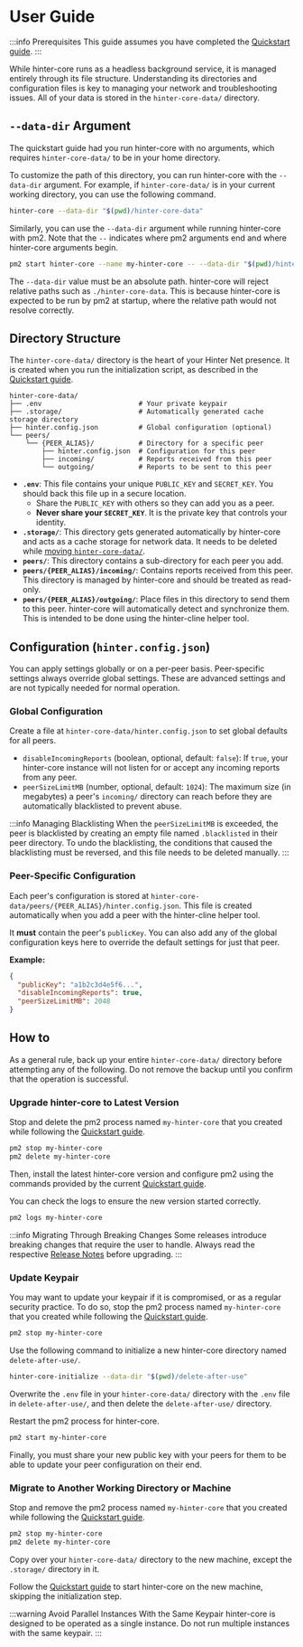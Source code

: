 # User Guide

:::info Prerequisites
This guide assumes you have completed the [Quickstart guide](../hinter-net/quickstart.mdx).
:::

While hinter-core runs as a headless background service, it is managed entirely through its file structure.
Understanding its directories and configuration files is key to managing your network and troubleshooting issues.
All of your data is stored in the `hinter-core-data/` directory.

## `--data-dir` Argument

The quickstart guide had you run hinter-core with no arguments, which requires `hinter-core-data/` to be in your home directory.

To customize the path of this directory, you can run hinter-core with the `--data-dir` argument.
For example, if `hinter-core-data/` is in your current working directory, you can use the following command.

```sh
hinter-core --data-dir "$(pwd)/hinter-core-data"
```

Similarly, you can use the `--data-dir` argument while running hinter-core with pm2.
Note that the `--` indicates where pm2 arguments end and where hinter-core arguments begin.

```sh
pm2 start hinter-core --name my-hinter-core -- --data-dir "$(pwd)/hinter-core-data"
```

The `--data-dir` value must be an absolute path.
hinter-core will reject relative paths such as `./hinter-core-data`.
This is because hinter-core is expected to be run by pm2 at startup, where the relative path would not resolve correctly.

## Directory Structure

The `hinter-core-data/` directory is the heart of your Hinter Net presence.
It is created when you run the initialization script, as described in the [Quickstart guide](../hinter-net/quickstart.mdx).

```
hinter-core-data/
├── .env                        # Your private keypair
├── .storage/                   # Automatically generated cache storage directory
├── hinter.config.json          # Global configuration (optional)
└── peers/
    └── {PEER_ALIAS}/           # Directory for a specific peer
        ├── hinter.config.json  # Configuration for this peer
        ├── incoming/           # Reports received from this peer
        └── outgoing/           # Reports to be sent to this peer
```

- **`.env`**: This file contains your unique `PUBLIC_KEY` and `SECRET_KEY`. You should back this file up in a secure location.
  - Share the `PUBLIC_KEY` with others so they can add you as a peer.
  - **Never share your `SECRET_KEY`**.
    It is the private key that controls your identity.
- **`.storage/`**: This directory gets generated automatically by hinter-core and acts as a cache storage for network data.
  It needs to be deleted while [moving `hinter-core-data/`](#migrate-to-another-working-directory-or-machine).
- **`peers/`**: This directory contains a sub-directory for each peer you add.
- **`peers/{PEER_ALIAS}/incoming/`**: Contains reports received from this peer.
  This directory is managed by hinter-core and should be treated as read-only.
- **`peers/{PEER_ALIAS}/outgoing/`**: Place files in this directory to send them to this peer.
  hinter-core will automatically detect and synchronize them.
  This is intended to be done using the hinter-cline helper tool.

## Configuration (`hinter.config.json`)

You can apply settings globally or on a per-peer basis.
Peer-specific settings always override global settings.
These are advanced settings and are not typically needed for normal operation.

### Global Configuration

Create a file at `hinter-core-data/hinter.config.json` to set global defaults for all peers.

- `disableIncomingReports` (boolean, optional, default: `false`): If `true`, your hinter-core instance will not listen for or accept any incoming reports from any peer.
- `peerSizeLimitMB` (number, optional, default: `1024`): The maximum size (in megabytes) a peer's `incoming/` directory can reach before they are automatically blacklisted to prevent abuse.

:::info Managing Blacklisting
When the `peerSizeLimitMB` is exceeded, the peer is blacklisted by creating an empty file named `.blacklisted` in their peer directory.
To undo the blacklisting, the conditions that caused the blacklisting must be reversed, and this file needs to be deleted manually.
:::

### Peer-Specific Configuration

Each peer's configuration is stored at `hinter-core-data/peers/{PEER_ALIAS}/hinter.config.json`.
This file is created automatically when you add a peer with the hinter-cline helper tool.

It **must** contain the peer's `publicKey`.
You can also add any of the global configuration keys here to override the default settings for just that peer.

**Example:**

```json
{
  "publicKey": "a1b2c3d4e5f6...",
  "disableIncomingReports": true,
  "peerSizeLimitMB": 2048
}
```

## How to

As a general rule, back up your entire `hinter-core-data/` directory before attempting any of the following.
Do not remove the backup until you confirm that the operation is successful.

### Upgrade hinter-core to Latest Version

Stop and delete the pm2 process named `my-hinter-core` that you created while following the [Quickstart guide](../hinter-net/quickstart.mdx).

```sh
pm2 stop my-hinter-core
pm2 delete my-hinter-core
```

Then, install the latest hinter-core version and configure pm2 using the commands provided by the current [Quickstart guide](../hinter-net/quickstart.mdx).


You can check the logs to ensure the new version started correctly.

```sh
pm2 logs my-hinter-core
```

:::info Migrating Through Breaking Changes
Some releases introduce breaking changes that require the user to handle.
Always read the respective [Release Notes](https://github.com/hinter-net/hinter-core/releases) before upgrading.
:::

### Update Keypair

You may want to update your keypair if it is compromised, or as a regular security practice.
To do so, stop the pm2 process named `my-hinter-core` that you created while following the [Quickstart guide](../hinter-net/quickstart.mdx).

```sh
pm2 stop my-hinter-core
```

Use the following command to initialize a new hinter-core directory named `delete-after-use/`.

```sh
hinter-core-initialize --data-dir "$(pwd)/delete-after-use"
```

Overwrite the `.env` file in your `hinter-core-data/` directory with the `.env` file in `delete-after-use/`, and then delete the `delete-after-use/` directory.

Restart the pm2 process for hinter-core.

```sh
pm2 start my-hinter-core
```

Finally, you must share your new public key with your peers for them to be able to update your peer configuration on their end.

### Migrate to Another Working Directory or Machine

Stop and remove the pm2 process named `my-hinter-core` that you created while following the [Quickstart guide](../hinter-net/quickstart.mdx).

```sh
pm2 stop my-hinter-core
pm2 delete my-hinter-core
```

Copy over your `hinter-core-data/` directory to the new machine, except the `.storage/` directory in it.

Follow the [Quickstart guide](../hinter-net/quickstart.mdx) to start hinter-core on the new machine, skipping the initialization step.

:::warning Avoid Parallel Instances With the Same Keypair
hinter-core is designed to be operated as a single instance.
Do not run multiple instances with the same keypair.
:::
